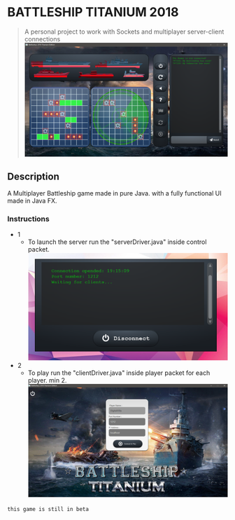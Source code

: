 # BATTLESHIP TITANIUM 2018
> A personal project to work with Sockets and multiplayer server-client connections 
![](play.png)

## Description

A Multiplayer Battleship game made in pure Java. with a fully functional UI made in Java FX. 

### Instructions 
* 1
    * To launch the server run the "serverDriver.java" inside control packet. 
![](server.png)
* 2
    * To play run the "clientDriver.java" inside player packet for each player. min 2. 
![](connect.png)

```sh
this game is still in beta
```
